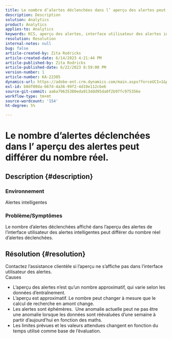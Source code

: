 ```yaml
---
title: Le nombre d’alertes déclenchées dans l’ aperçu des alertes peut différer du nombre réel.
description: Description
solution: Analytics
product: Analytics
applies-to: Analytics
keywords: KCS, aperçu des alertes, interface utilisateur des alertes intelligentes, Adobe Analytics
resolution: Resolution
internal-notes: null
bug: false
article-created-by: Zita Rodricks
article-created-date: 6/14/2023 4:21:44 PM
article-published-by: Zita Rodricks
article-published-date: 6/22/2023 8:59:00 PM
version-number: 1
article-number: KA-22305
dynamics-url: https://adobe-ent.crm.dynamics.com/main.aspx?forceUCI=1&pagetype=entityrecord&etn=knowledgearticle&id=76121687-cf0a-ee11-8f6e-6045bd006239
exl-id: b0df09da-667d-4a36-99f2-4d19e112cbe6
source-git-commit: aa6a79635380eda913ddd95da0f2b97fc975356e
workflow-type: tm+mt
source-wordcount: '154'
ht-degree: 5%

---
```


# Le nombre d’alertes déclenchées dans l’ aperçu des alertes peut différer du nombre réel.

## Description {#description}


### Environnement

Alertes intelligentes



### <b>Problème/Symptômes</b>

Le nombre d’alertes déclenchées affiché dans l’aperçu des alertes de l’interface utilisateur des alertes intelligentes peut différer du nombre réel d’alertes déclenchées.






## Résolution {#resolution}


Contactez l’assistance clientèle si l’aperçu ne s’affiche pas dans l’interface utilisateur des alertes.
<br>Causes<br>
- L’aperçu des alertes n’est qu’un nombre approximatif, qui varie selon les données d’entraînement.
- L’aperçu est approximatif. Le nombre peut changer à mesure que le calcul de recherche en amont change.
- Les alertes sont éphémères.  Une anomalie actuelle peut ne pas être une anomalie lorsque les données sont réévaluées d’une semaine à partir d’aujourd’hui en fonction des maths.
- Les limites prévues et les valeurs attendues changent en fonction du temps utilisé comme base de l’évaluation.
